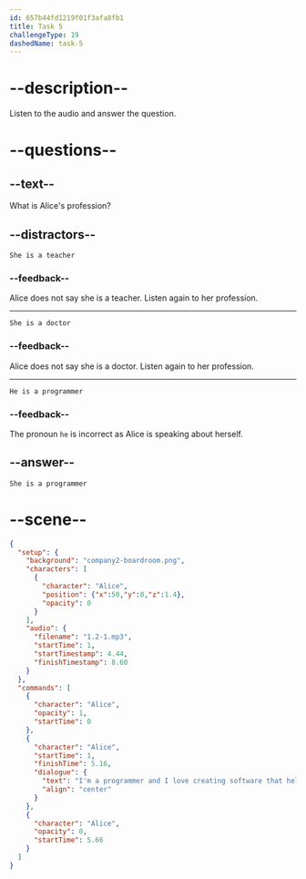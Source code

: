 ```yaml
---
id: 657b44fd1219f01f3afa8fb1
title: Task 5
challengeType: 19
dashedName: task-5
---
```


# --description--

Listen to the audio and answer the question.

# --questions--

## --text--

What is Alice's profession?

## --distractors--

`She is a teacher`

### --feedback--

Alice does not say she is a teacher. Listen again to her profession.

---

`She is a doctor`

### --feedback--

Alice does not say she is a doctor. Listen again to her profession.

---

`He is a programmer`

### --feedback--

The pronoun `he` is incorrect as Alice is speaking about herself.

## --answer--

`She is a programmer`

# --scene--

```json
{
  "setup": {
    "background": "company2-boardroom.png",
    "characters": [
      {
        "character": "Alice",
        "position": {"x":50,"y":0,"z":1.4},
        "opacity": 0
      }
    ],
    "audio": {
      "filename": "1.2-1.mp3",
      "startTime": 1,
      "startTimestamp": 4.44,
      "finishTimestamp": 8.60
    }
  },
  "commands": [
    {
      "character": "Alice",
      "opacity": 1,
      "startTime": 0
    },
    {
      "character": "Alice",
      "startTime": 1,
      "finishTime": 5.16,
      "dialogue": {
        "text": "I'm a programmer and I love creating software that helps people in their daily activities.",
        "align": "center"
      }
    },
    {
      "character": "Alice",
      "opacity": 0,
      "startTime": 5.66
    }
  ]
}
```


